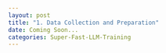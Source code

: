 ```yaml
---
layout: post
title: "1. Data Collection and Preparation"
date: Coming Soon...
categories: Super-Fast-LLM-Training
---
```


